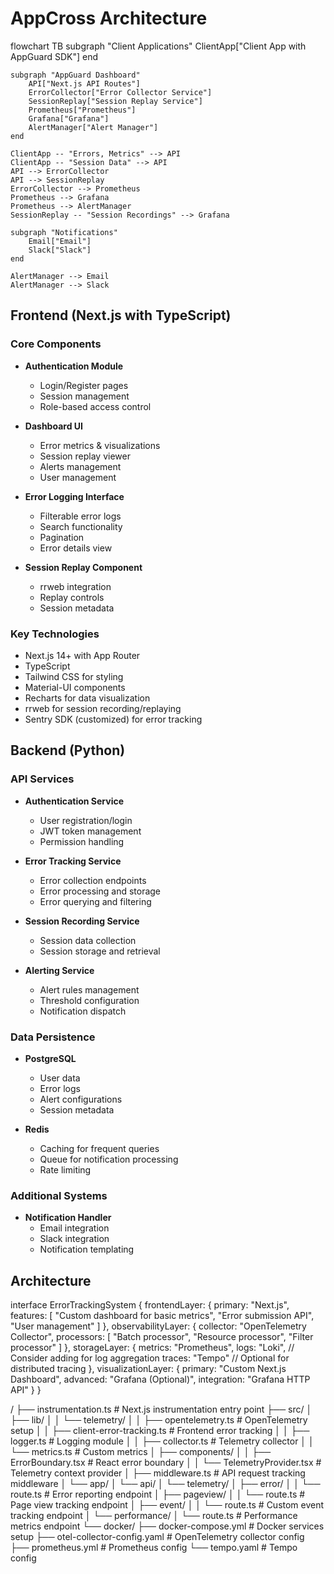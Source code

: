 # AppCross Architecture

flowchart TB
    subgraph "Client Applications"
        ClientApp["Client App with AppGuard SDK"]
    end
    
    subgraph "AppGuard Dashboard"
        API["Next.js API Routes"]
        ErrorCollector["Error Collector Service"]
        SessionReplay["Session Replay Service"]
        Prometheus["Prometheus"]
        Grafana["Grafana"]
        AlertManager["Alert Manager"]
    end
    
    ClientApp -- "Errors, Metrics" --> API
    ClientApp -- "Session Data" --> API
    API --> ErrorCollector
    API --> SessionReplay
    ErrorCollector --> Prometheus
    Prometheus --> Grafana
    Prometheus --> AlertManager
    SessionReplay -- "Session Recordings" --> Grafana
    
    subgraph "Notifications"
        Email["Email"]
        Slack["Slack"]
    end
    
    AlertManager --> Email
    AlertManager --> Slack

## Frontend (Next.js with TypeScript)

### Core Components
- **Authentication Module**
  - Login/Register pages
  - Session management
  - Role-based access control
  
- **Dashboard UI**
  - Error metrics & visualizations
  - Session replay viewer
  - Alerts management
  - User management
  
- **Error Logging Interface**
  - Filterable error logs
  - Search functionality
  - Pagination
  - Error details view
  
- **Session Replay Component**
  - rrweb integration
  - Replay controls
  - Session metadata

### Key Technologies
- Next.js 14+ with App Router
- TypeScript
- Tailwind CSS for styling
- Material-UI components
- Recharts for data visualization
- rrweb for session recording/replaying
- Sentry SDK (customized) for error tracking

## Backend (Python)

### API Services
- **Authentication Service**
  - User registration/login
  - JWT token management
  - Permission handling
  
- **Error Tracking Service**
  - Error collection endpoints
  - Error processing and storage
  - Error querying and filtering
  
- **Session Recording Service**
  - Session data collection
  - Session storage and retrieval
  
- **Alerting Service**
  - Alert rules management
  - Threshold configuration
  - Notification dispatch

### Data Persistence
- **PostgreSQL**
  - User data
  - Error logs
  - Alert configurations
  - Session metadata
  
- **Redis**
  - Caching for frequent queries
  - Queue for notification processing
  - Rate limiting

### Additional Systems
- **Notification Handler**
  - Email integration
  - Slack integration
  - Notification templating


## Architecture
interface ErrorTrackingSystem {
  frontendLayer: {
    primary: "Next.js",
    features: [
      "Custom dashboard for basic metrics",
      "Error submission API",
      "User management"
    ]
  },
  observabilityLayer: {
    collector: "OpenTelemetry Collector",
    processors: [
      "Batch processor",
      "Resource processor",
      "Filter processor"
    ]
  },
  storageLayer: {
    metrics: "Prometheus",
    logs: "Loki", // Consider adding for log aggregation
    traces: "Tempo" // Optional for distributed tracing
  },
  visualizationLayer: {
    primary: "Custom Next.js Dashboard",
    advanced: "Grafana (Optional)",
    integration: "Grafana HTTP API"
  }
}

/
├── instrumentation.ts               # Next.js instrumentation entry point
├── src/
│   ├── lib/
│   │   └── telemetry/
│   │       ├── opentelemetry.ts     # OpenTelemetry setup
│   │       ├── client-error-tracking.ts # Frontend error tracking
│   │       ├── logger.ts            # Logging module
│   │       ├── collector.ts         # Telemetry collector
│   │       └── metrics.ts           # Custom metrics
│   ├── components/
│   │   ├── ErrorBoundary.tsx        # React error boundary
│   │   └── TelemetryProvider.tsx    # Telemetry context provider
│   ├── middleware.ts                # API request tracking middleware
│   └── app/
│       └── api/
│           └── telemetry/
│               ├── error/
│               │   └── route.ts     # Error reporting endpoint
│               ├── pageview/
│               │   └── route.ts     # Page view tracking endpoint
│               ├── event/
│               │   └── route.ts     # Custom event tracking endpoint
│               └── performance/
│                   └── route.ts     # Performance metrics endpoint
└── docker/
    ├── docker-compose.yml           # Docker services setup
    ├── otel-collector-config.yaml   # OpenTelemetry collector config
    ├── prometheus.yml               # Prometheus config
    └── tempo.yaml                   # Tempo config